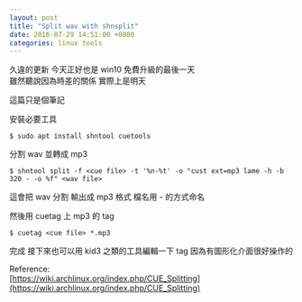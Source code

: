 ```yaml
---
layout: post
title: "Split wav with shnsplit"
date: 2016-07-29 14:51:00 +0800
categories: linux tools
---
```


久違的更新 今天正好也是 win10 免費升級的最後一天  
雖然聽說因為時差的關係 實際上是明天  

這篇只是個筆記  

安裝必要工具  
```
$ sudo apt install shntool cuetools
```

分割 wav 並轉成 mp3  
```
$ shntool split -f <cue file> -t '%n-%t' -o "cust ext=mp3 lame -h -b 320 - -o %f" <wav file>
```
這會把 wav 分割 輸出成 mp3 格式 檔名用 <track no>-<track title> 的方式命名  

然後用 cuetag 上 mp3 的 tag  
```
$ cuetag <cue file> *.mp3
```
完成 接下來也可以用 kid3 之類的工具編輯一下 tag 因為有圖形化介面很好操作的  

Reference:  
[https://wiki.archlinux.org/index.php/CUE_Splitting](https://wiki.archlinux.org/index.php/CUE_Splitting)
